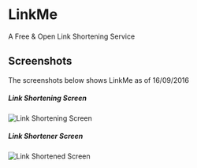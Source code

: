# LinkMe
A Free &amp; Open Link Shortening Service

## Screenshots
The screenshots below shows LinkMe as of 16/09/2016
##### Link Shortening Screen
![Link Shortening Screen](http://i.imgur.com/7xPhANq.png)
##### Link Shortener Screen
![Link Shortened Screen](http://i.imgur.com/yO1TRQ4.png)
